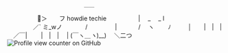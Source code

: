                              ＿＿
　　　　　🌸＞　　フ   howdie techie
　　　　　| 　_　 _ l        
　 　　　／` ミ_wノ
　　 　 /　　　 　 |
　　　 /　 ヽ　　 ﾉ
　 　 │　　|　|　|
　／￣|　　 |　|　|
　| (￣ヽ＿_ヽ_)__)
　＼二つ
![Profile view counter on GitHub](https://komarev.com/ghpvc/?username=HelloKeerthana)
